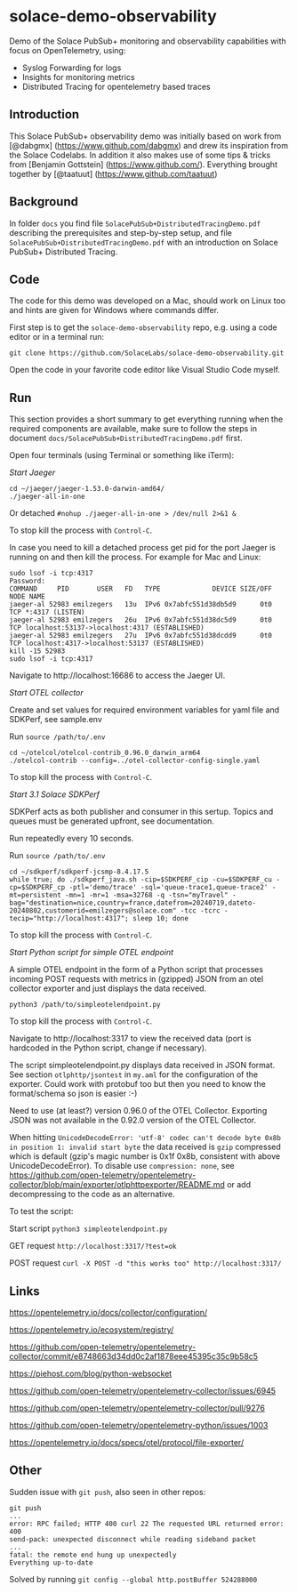 # solace-demo-observability
Demo of the Solace PubSub+ monitoring and observability capabilities with focus on OpenTelemetry, using:

- Syslog Forwarding for logs
- Insights for monitoring metrics
- Distributed Tracing for opentelemetry based traces

Introduction
---
This Solace PubSub+ observability demo was initially based on work from [@dabgmx] (https://www.github.com/dabgmx) and drew its inspiration from the Solace Codelabs. In addition it also makes use of some tips & tricks from [Benjamin Gottstein] (https://www.github.com/). Everything brought together by [@taatuut] (https://www.github.com/taatuut)

Background
---
In folder `docs` you find file `SolacePubSub+DistributedTracingDemo.pdf` describing the prerequisites and step-by-step setup, and file `SolacePubSub+DistributedTracingDemo.pdf` with an introduction on Solace PubSub+ Distributed Tracing.

Code
---
The code for this demo was developed on a Mac, should work on Linux too and hints are given for Windows where commands differ.

First step is to get the `solace-demo-observability` repo, e.g. using a code editor or in a terminal run:

`git clone https://github.com/SolaceLabs/solace-demo-observability.git`

Open the code in your favorite code editor like Visual Studio Code myself.

Run
---
This section provides a short summary to get everything running when the required components are available, make sure to follow the steps in document `docs/SolacePubSub+DistributedTracingDemo.pdf` first.

Open four terminals (using Terminal or something like iTerm):

_Start Jaeger_

```
cd ~/jaeger/jaeger-1.53.0-darwin-amd64/
./jaeger-all-in-one
```

Or detached `#nohup ./jaeger-all-in-one > /dev/null 2>&1 &`

To stop kill the process with `Control-C`.

In case you need to kill a detached process get pid for the port Jaeger is running on and then kill the process. For example for Mac and Linux:

```
sudo lsof -i tcp:4317
Password:
COMMAND     PID       USER   FD   TYPE             DEVICE SIZE/OFF NODE NAME
jaeger-al 52983 emilzegers   13u  IPv6 0x7abfc551d38db5d9      0t0  TCP *:4317 (LISTEN)
jaeger-al 52983 emilzegers   26u  IPv6 0x7abfc551d38dc5d9      0t0  TCP localhost:53137->localhost:4317 (ESTABLISHED)
jaeger-al 52983 emilzegers   27u  IPv6 0x7abfc551d38dcdd9      0t0  TCP localhost:4317->localhost:53137 (ESTABLISHED)
kill -15 52983
sudo lsof -i tcp:4317

```

Navigate to http://localhost:16686 to access the Jaeger UI.

_Start OTEL collector_

Create and set values for required environment variables for yaml file and SDKPerf, see sample.env

Run `source /path/to/.env`

```
cd ~/otelcol/otelcol-contrib_0.96.0_darwin_arm64
./otelcol-contrib --config=../otel-collector-config-single.yaml
```

To stop kill the process with `Control-C`.

_Start 3.1	Solace SDKPerf_

SDKPerf acts as both publisher and consumer in this sertup. Topics and queues must be generated upfront, see documentation.



Run repeatedly every 10 seconds.

Run `source /path/to/.env`

```
cd ~/sdkperf/sdkperf-jcsmp-8.4.17.5
while true; do ./sdkperf_java.sh -cip=$SDKPERF_cip -cu=$SDKPERF_cu -cp=$SDKPERF_cp -ptl='demo/trace' -sql='queue-trace1,queue-trace2' -mt=persistent -mn=1 -mr=1 -msa=32768 -q -tsn="myTravel" -bag="destination=nice,country=france,datefrom=20240719,dateto-20240802,customerid=emilzegers@solace.com" -tcc -tcrc -tecip="http://localhost:4317"; sleep 10; done
```

To stop kill the process with `Control-C`.

_Start Python script for simple OTEL endpoint_

A simple OTEL endpoint in the form of a Python script that processes incoming POST requests with metrics in (gzipped) JSON from an otel collector exporter and just displays the data received.

`python3 /path/to/simpleotelendpoint.py`

To stop kill the process with `Control-C`.

Navigate to http://localhost:3317 to view the received data (port is hardcoded in the Python script, change if necessary).

The script simpleotelendpoint.py displays data received in JSON format. See section `otlphttp/jsontest` in `my.aml` for the configuration of the exporter. Could work with protobuf too but then you need to know the format/schema so json is easier :-)

Need to use (at least?) version 0.96.0 of the OTEL Collector. Exporting JSON was not available in the 0.92.0 version of the OTEL Collector.

When hitting `UnicodeDecodeError: 'utf-8' codec can't decode byte 0x8b in position 1: invalid start byte` the data received is `gzip` compressed which is default (gzip's magic number is 0x1f 0x8b, consistent with above UnicodeDecodeError). To disable use `compression: none`, see https://github.com/open-telemetry/opentelemetry-collector/blob/main/exporter/otlphttpexporter/README.md or add decompressing to the code as an alternative.

To test the script:

Start script `python3 simpleotelendpoint.py`

GET request `http://localhost:3317/?test=ok`

POST request `curl -X POST -d "this works too" http://localhost:3317/`

Links
---

https://opentelemetry.io/docs/collector/configuration/

https://opentelemetry.io/ecosystem/registry/

https://github.com/open-telemetry/opentelemetry-collector/commit/e8748663d34dd0c2af1878eee45395c35c9b58c5

https://piehost.com/blog/python-websocket

https://github.com/open-telemetry/opentelemetry-collector/issues/6945

https://github.com/open-telemetry/opentelemetry-collector/pull/9276

https://github.com/open-telemetry/opentelemetry-python/issues/1003

https://opentelemetry.io/docs/specs/otel/protocol/file-exporter/

Other
---

Sudden issue with `git push`, also seen in other repos:

```
git push
...
error: RPC failed; HTTP 400 curl 22 The requested URL returned error: 400
send-pack: unexpected disconnect while reading sideband packet
...
fatal: the remote end hung up unexpectedly
Everything up-to-date
```

Solved by running `git config --global http.postBuffer 524288000`
